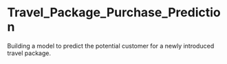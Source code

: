 # Travel_Package_Purchase_Prediction
Building a model to predict the potential customer for a newly introduced travel package.
